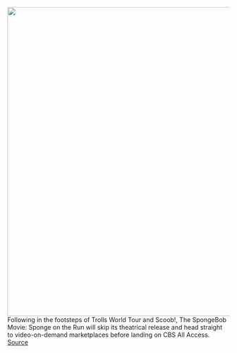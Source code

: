 <img src='https://cdn.vox-cdn.com/thumbor/PCRHtiOfxTg0Ra49rS0paOEow38=/0x0:640x346/1200x800/filters:focal(252x151:354x253)/cdn.vox-cdn.com/uploads/chorus_image/image/66967842/spongebob.0.jpg' width='700px' /><br/>
Following in the footsteps of Trolls World Tour and Scoob!, The SpongeBob Movie: Sponge on the Run will skip its theatrical release and head straight to video-on-demand marketplaces before landing on CBS All Access.
<a href='https://www.theverge.com/2020/6/22/21299640/spongebob-squarepants-digital-release-delay-streaming-cbs-all-access-amc-warner-bros-tenet'> Source <a/>